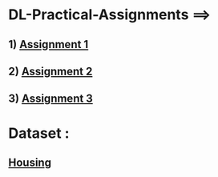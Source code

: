 # DL-Practical-Assignments ==>

## 1) [Assignment 1](https://github.com/Shubham-Bhoite/DL-Practical-Assignment/blob/main/Assign-1.ipynb)

## 2) [Assignment 2](https://github.com/Shubham-Bhoite/DL-Practical-Assignment/blob/main/Assign-2.ipynb)

## 3) [Assignment 3](https://github.com/Shubham-Bhoite/DL-Practical-Assignment/blob/main/Assign-3.ipynb)


# Dataset :
## [Housing](https://github.com/Shubham-Bhoite/DL-Practical-Assignment/blob/main/housing.csv)

